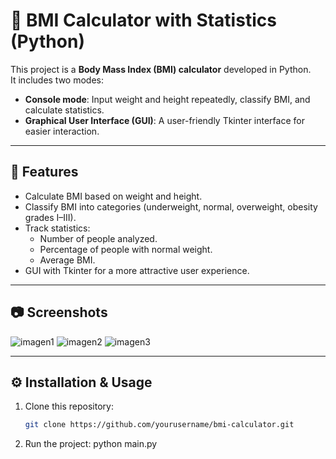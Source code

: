 # 🧮 BMI Calculator with Statistics (Python)

This project is a **Body Mass Index (BMI) calculator** developed in Python.  
It includes two modes:

- **Console mode**: Input weight and height repeatedly, classify BMI, and calculate statistics.  
- **Graphical User Interface (GUI)**: A user-friendly Tkinter interface for easier interaction.  

---

## 📌 Features
- Calculate BMI based on weight and height.  
- Classify BMI into categories (underweight, normal, overweight, obesity grades I–III).  
- Track statistics:  
  - Number of people analyzed.  
  - Percentage of people with normal weight.  
  - Average BMI.  
- GUI with Tkinter for a more attractive user experience.  

---

## 📷 Screenshots

![imagen1](img/img1.jpeg)
![imagen2](img/img2.jpeg)
![imagen3](img/img3.jpeg)

---

## ⚙️ Installation & Usage

1. Clone this repository:
   ```bash
   git clone https://github.com/yourusername/bmi-calculator.git
   

2. Run the project:
   python main.py
